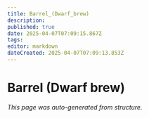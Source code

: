 ```yaml
---
title: Barrel_(Dwarf_brew)
description: 
published: true
date: 2025-04-07T07:09:15.867Z
tags: 
editor: markdown
dateCreated: 2025-04-07T07:09:13.853Z
---
```


# Barrel (Dwarf brew)

*This page was auto-generated from structure.*